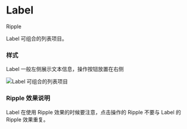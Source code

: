 # Label

<span class="tag ripple">Ripple</span>

Label 可组合的列表项目。

### 样式

<div class="imgblock">
  <div class="sm">
    <p>Label 一般左侧展示文本信息，操作按钮放置在右侧</p>
  </div>
  <div class="sm">
    <img class="img" src="https://ws1.sinaimg.cn/large/006oPFLAly1frz9fsfs2tj30m6040t8p.jpg" alt="Label 可组合的列表项目"/>
  </div>
</div>

### Ripple 效果说明

Label 在使用 Ripple 效果的时候要注意，点击操作的 Ripple 不要与 Label 的 Ripple 效果重复。